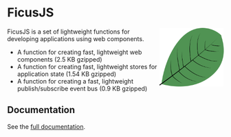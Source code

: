 # FicusJS

<img src="img/ficusjs.svg" alt="FicusJS" width="150" align="right">

FicusJS is a set of lightweight functions for developing applications using web components.

- A function for creating fast, lightweight web components (2.5 KB gzipped)
- A function for creating fast, lightweight stores for application state (1.54 KB gzipped)
- A function for creating a fast, lightweight publish/subscribe event bus (0.9 KB gzipped)

## Documentation

See the [full documentation](https://github.com/ducksoupdev/ficusjs/wiki).
